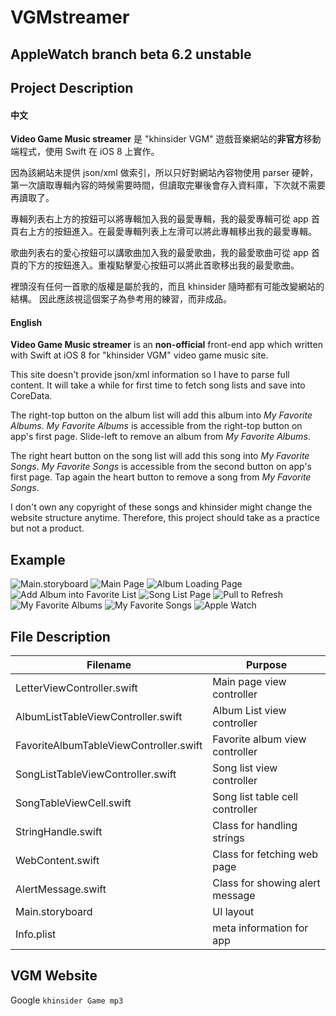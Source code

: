 # VGMstreamer
## AppleWatch branch beta 6.2 unstable

## Project Description
#### 中文
**Video Game Music streamer** 是 "khinsider VGM" 遊戲音樂網站的**非官方**移動端程式，使用 Swift 在 iOS 8 上實作。

因為該網站未提供 json/xml 做索引，所以只好對網站內容物使用 parser 硬幹，
第一次讀取專輯內容的時候需要時間，但讀取完畢後會存入資料庫，下次就不需要再讀取了。

專輯列表右上方的按鈕可以將專輯加入我的最愛專輯，我的最愛專輯可從 app 首頁右上方的按鈕進入。在最愛專輯列表上左滑可以將此專輯移出我的最愛專輯。

歌曲列表右的愛心按鈕可以講歌曲加入我的最愛歌曲，我的最愛歌曲可從 app 首頁的下方的按鈕進入。重複點擊愛心按鈕可以將此首歌移出我的最愛歌曲。

裡頭沒有任何一首歌的版權是屬於我的，而且 khinsider 隨時都有可能改變網站的結構。
因此應該視這個案子為參考用的練習，而非成品。


#### English
**Video Game Music streamer** is an **non-official** front-end app which written with Swift at iOS 8 for "khinsider VGM" video game music site.

This site doesn't provide json/xml information so I have to parse full content.
It will take a while for first time to fetch song lists and save into CoreData.

The right-top button on the album list will add this album into *My Favorite Albums*.
*My Favorite Albums* is accessible from the right-top button on app's first page.
Slide-left to remove an album from *My Favorite Albums*.

The right heart button on the song list will add this song into *My Favorite Songs*.
*My Favorite Songs* is accessible from the second button on app's first page.
Tap again the heart button to remove a song from *My Favorite Songs*.

I don't own any copyright of these songs and khinsider might change the website structure anytime.
Therefore, this project should take as a practice but not a product.

## Example
![Main.storyboard](https://github.com/tsunghao/VGMstreamer/blob/master/screenshots/01_storyboard.png)
![Main Page](https://github.com/tsunghao/VGMstreamer/blob/master/screenshots/02_MainPage.png)
![Album Loading Page](https://github.com/tsunghao/VGMstreamer/blob/master/screenshots/03_fetchingAlbumList.png)
![Add Album into Favorite List](https://github.com/tsunghao/VGMstreamer/blob/master/screenshots/04_addFavoriteAlbum.png)
![Song List Page](https://github.com/tsunghao/VGMstreamer/blob/master/screenshots/05_addFavoriteSongs.png)
![Pull to Refresh](https://github.com/tsunghao/VGMstreamer/blob/master/screenshots/06_pulltoRefresh.png)
![My Favorite Albums](https://github.com/tsunghao/VGMstreamer/blob/master/screenshots/07_favoriteAlbumList.png)
![My Favorite Songs](https://github.com/tsunghao/VGMstreamer/blob/master/screenshots/08_favoriteSongList.png)
![Apple Watch](https://github.com/tsunghao/VGMstreamer/blob/AppleWatch/screenshots/09_AppleWatch.png)


## File Description
| Filename | Purpose |
|---|---|
| LetterViewController.swift | Main page view controller |
| AlbumListTableViewController.swift | Album List view controller |
| FavoriteAlbumTableViewController.swift | Favorite album view controller |
| SongListTableViewController.swift | Song list view controller |
| SongTableViewCell.swift | Song list table cell controller |
| StringHandle.swift | Class for handling strings |
| WebContent.swift | Class for fetching web page |
| AlertMessage.swift | Class for showing alert message |
| Main.storyboard | UI layout |
| Info.plist | meta information for app |


## VGM Website

Google `khinsider Game mp3`
